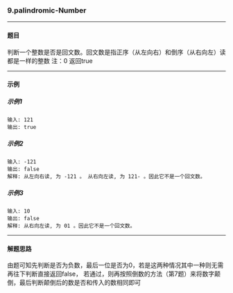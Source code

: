### 9.palindromic-Number

----

#### 题目
判断一个整数是否是回文数。回文数是指正序（从左向右）和倒序（从右向左）读都是一样的整数
注：0 返回true

----

#### 示例
##### 示例1
```
输入: 121
输出: true
```

##### 示例2
```
输入: -121
输出: false
解释: 从左向右读, 为 -121 。 从右向左读, 为 121- 。因此它不是一个回文数。
```

##### 示例3
```
输入: 10
输出: false
解释: 从右向左读, 为 01 。因此它不是一个回文数。
```

----
#### 解题思路
由题可知先判断是否为负数，最后一位是否为0，若是这两种情况其中一种则无需再往下判断直接返回false，
若通过，则再按照倒数的方法（第7题）来将数字颠倒，最后判断颠倒后的数是否和传入的数相同即可